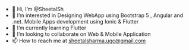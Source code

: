 - 👋 Hi, I’m @SheetalSh
- 👀 I’m interested in Designing WebApp using Bootstrap 5 , Angular and .net. Mobile Apps development using Ionic & Flutter
- 🌱 I’m currently learning Flutter
- 💞️ I’m looking to collaborate on Web & Mobile Application
- 📫 How to reach me at sheetalsharma.ugc@gmail.com

<!---
SheetalSh/SheetalSh is a ✨ special ✨ repository because its `README.md` (this file) appears on your GitHub profile.
You can click the Preview link to take a look at your changes.
--->

